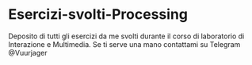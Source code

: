 # Esercizi-svolti-Processing
Deposito di tutti gli esercizi da me svolti durante il corso di laboratorio di Interazione e Multimedia.
Se ti serve una mano contattami su Telegram @Vuurjager
